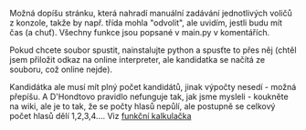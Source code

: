 Možná dopíšu stránku, která nahradí manuální zadávání jednotlivých voličů z konzole, takže by např. třída mohla "odvolit", ale uvidím, jestli budu mít čas (a chuť). Všechny funkce jsou popsané v main.py v komentářích.

Pokud chcete soubor spustit, nainstalujte python a spusťte to přes něj (chtěl jsem přiložit odkaz na online interpreter, ale kandidatka se načítá ze souboru, což online nejde).

Kandidátka ale musí mít plný počet kandidátů, jinak výpočty nesedí - možná přepíšu. A D'Hondtovo pravidlo nefunguje tak, jak jsme mysleli - koukněte na wiki, ale je to tak, že se počty hlasů nepůlí, ale postupně se celkový počet hlasů dělí 1,2,3,4.... Viz [funkční kalkulačka](https://staatsrecht.honikel.de/en/sitzzuteilungsrechner.htm)
